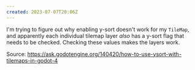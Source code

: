 ```yaml
---
created: 2023-07-07T20:06Z
---
```


I'm trying to figure out why enabling y-sort doesn't work for my `TileMap`, and apparently each individual tilemap layer _also_ has a y-sort flag that needs to be checked. Checking these values makes the layers work.

Source: https://ask.godotengine.org/140420/how-to-use-ysort-with-tilemaps-in-godot-4
